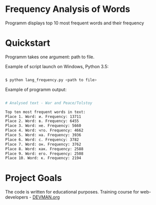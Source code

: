 # Frequency Analysis of Words

Programm displays top 10 most frequent words and their frequency

# Quickstart

Programm takes one argument: path to file.

Example of script launch on Windows, Python 3.5:

``` bash

$ python lang_frequency.py <path to file>

```

Example of programm output:

``` bash

# Analysed text - War and Peace/Tolstoy

Top ten most frequent words in text: 
Place 1. Word: и. Frequency: 13711
Place 2. Word: в. Frequency: 6455
Place 3. Word: не. Frequency: 5660
Place 4. Word: что. Frequency: 4662
Place 5. Word: на. Frequency: 3936
Place 6. Word: с. Frequency: 3782
Place 7. Word: он. Frequency: 3762
Place 8. Word: как. Frequency: 2588
Place 9. Word: его. Frequency: 2508
Place 10. Word: к. Frequency: 2194

```



# Project Goals

The code is written for educational purposes. Training course for web-developers - [DEVMAN.org](https://devman.org)
